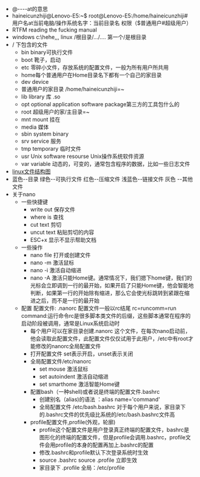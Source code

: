 - @----at的意思
- haineicunzhiji@Lenovo-E5:~$  root@Lenovo-E5:/home/haineicunzhiji#  用户名at当前电脑/操作系统名字：当前目录名 权限（$普通用户#超级用户）
- RTFM   reading the fucking manual
- windows  c:\hehe\,,,    linux  /根目录/.../....    第一个/是根目录
- / 下包含的文件 
    - bin binary可执行文件  
    - boot 靴子，启动   
    - etc  零碎小文件，存放系统的配置文件，一般为所有用户所共用
    - home每个普通用户在Home目录名下都有一个自己的家目录
    - dev device
    - 普通用户的家目录 /home/haineicunzhiji=~
    - lib library 库 .so 
    - opt optional application  software package第三方的工具包什么的 
    - root 超级用户的家/主目录=~ 
    - mnt mount 挂在 
    - media 媒体 
    - sbin system binary   
    - srv service 服务 
    - tmp temporary 临时文件 
    - usr Unix software resourse Unix操作系统软件资源
    - var  variable 动态的，可变的，通常包含程序的数据，比如一些日志文件   
- [linux文件结构图](https://linuxtoy.org/archives/linux-file-structure.html)
- 蓝色--目录  绿色--可执行文件  红色--压缩文件 浅蓝色--链接文件 灰色 --其他文件
- 关于nano
    - 一些快捷键
        - write out   保存文件
        - where is    查找
        - cut text    剪切
        - uncut text   粘贴剪切的内容
        - ESC+x   显示不显示帮助文档
    - 一些操作
        - nano file   打开或创建文件
        - nano -m   激活鼠标
        - nano -i     激活自动缩进
        - nano -A    激活只能Home键。通常情况下，我们摁下home键，我们的光标会立即调到一行的最开始，如果开启了只能Home键，他会智能地判断，如果第一行的开始除有缩进，那么它会使光标跳转到紧跟在缩进之后，而不是一行的最开始
    - 配置    配置文件: .nanorc  配置文件一般以rc结尾      rc=runcomm=run   command:运行命令rc是很多脚本类文件的后缀，这些脚本通常在程序的启动阶段被调用，通常是Linux系统启动时
        - 每个用户可以在家目录创建.nanorc 这个文件，在每次nano启动前，他会读取此配置文件，此配置文件仅仅试用于此用户，/etc中有root才能修改的nanorc全局配置文件
        - 打开配置文件  set表示开启，unset表示关闭
        - 全局配置文件/etc/nanorc
            - set mouse  激活鼠标
            - set autoindent   激活自动缩进
            - set smarthome  激活智能Home键
        - 配置bash（一种shell)或者说是终端的配置文件.bashrc
            - 创建别名（alias)的语法 ：alias name='command'
            - 全局配置文件  /etc/bash.bashrc 对于每个用户来说，家目录下的.bashrc文件的优先级比系统的/etc/bash.bashrc文件高
        - profile配置文件,profile(外观，轮廓)
            - profile这个配置文件是用户登录真正终端的配置文件，bashrc是图形化的终端的配置文件，但是profile会调用.bashrc，profile文件会用profile的本身的配置再加上.bashrc的配置
            - 修改.bashrc和profile默认下次登录系统时生效
            - source .bashrc   source   .profile   立即生效
            - 家目录下 .profile   全局：/etc/profile    
            
        
        
    
      
    
           
        
        
    
